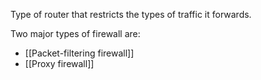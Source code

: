 Type of router that restricts the types of traffic it forwards.

Two major types of firewall are:
- [[Packet-filtering firewall]]
- [[Proxy firewall]]
